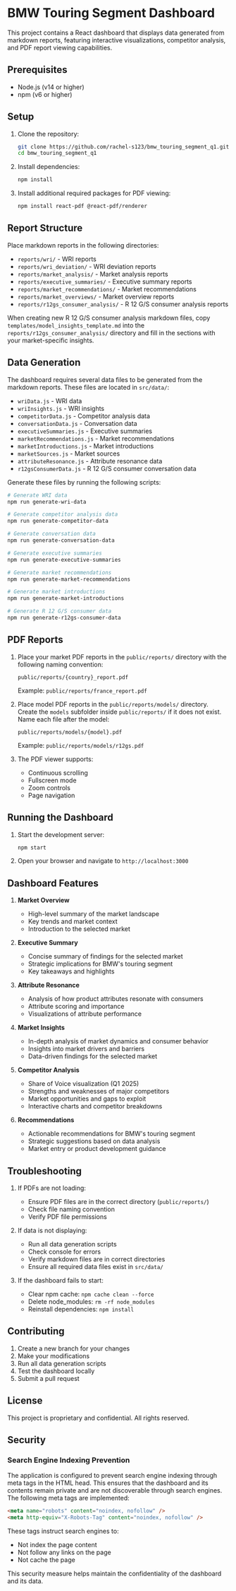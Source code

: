 # BMW Touring Segment Dashboard

This project contains a React dashboard that displays data generated from markdown reports, featuring interactive visualizations, competitor analysis, and PDF report viewing capabilities.

## Prerequisites

- Node.js (v14 or higher)
- npm (v6 or higher)

## Setup

1. Clone the repository:
   ```bash
   git clone https://github.com/rachel-s123/bmw_touring_segment_q1.git
   cd bmw_touring_segment_q1
   ```

2. Install dependencies:
   ```bash
   npm install
   ```

3. Install additional required packages for PDF viewing:
   ```bash
   npm install react-pdf @react-pdf/renderer
   ```

## Report Structure

Place markdown reports in the following directories:
- `reports/wri/` - WRI reports
- `reports/wri_deviation/` - WRI deviation reports
- `reports/market_analysis/` - Market analysis reports
- `reports/executive_summaries/` - Executive summary reports
- `reports/market_recommendations/` - Market recommendations
- `reports/market_overviews/` - Market overview reports
- `reports/r12gs_consumer_analysis/` - R 12 G/S consumer analysis reports

When creating new R 12 G/S consumer analysis markdown files, copy `templates/model_insights_template.md`
into the `reports/r12gs_consumer_analysis/` directory and fill in the sections with your
market-specific insights.

## Data Generation

The dashboard requires several data files to be generated from the markdown reports. These files are located in `src/data/`:

- `wriData.js` - WRI data
- `wriInsights.js` - WRI insights
- `competitorData.js` - Competitor analysis data
- `conversationData.js` - Conversation data
- `executiveSummaries.js` - Executive summaries
- `marketRecommendations.js` - Market recommendations
- `marketIntroductions.js` - Market introductions
- `marketSources.js` - Market sources
 - `attributeResonance.js` - Attribute resonance data
 - `r12gsConsumerData.js` - R 12 G/S consumer conversation data

Generate these files by running the following scripts:
```bash
# Generate WRI data
npm run generate-wri-data

# Generate competitor analysis data
npm run generate-competitor-data

# Generate conversation data
npm run generate-conversation-data

# Generate executive summaries
npm run generate-executive-summaries

# Generate market recommendations
npm run generate-market-recommendations

# Generate market introductions
npm run generate-market-introductions

# Generate R 12 G/S consumer data
npm run generate-r12gs-consumer-data
```

## PDF Reports

1. Place your market PDF reports in the `public/reports/` directory with the following naming convention:
   ```
   public/reports/{country}_report.pdf
   ```
   Example: `public/reports/france_report.pdf`

2. Place model PDF reports in the `public/reports/models/` directory. Create the
   `models` subfolder inside `public/reports/` if it does not exist. Name each
   file after the model:
   ```
   public/reports/models/{model}.pdf
   ```
   Example: `public/reports/models/r12gs.pdf`

3. The PDF viewer supports:
   - Continuous scrolling
   - Fullscreen mode
   - Zoom controls
   - Page navigation

## Running the Dashboard

1. Start the development server:
   ```bash
   npm start
   ```

2. Open your browser and navigate to `http://localhost:3000`

## Dashboard Features

1. **Market Overview**
   - High-level summary of the market landscape
   - Key trends and market context
   - Introduction to the selected market

2. **Executive Summary**
   - Concise summary of findings for the selected market
   - Strategic implications for BMW's touring segment
   - Key takeaways and highlights

3. **Attribute Resonance**
   - Analysis of how product attributes resonate with consumers
   - Attribute scoring and importance
   - Visualizations of attribute performance

4. **Market Insights**
   - In-depth analysis of market dynamics and consumer behavior
   - Insights into market drivers and barriers
   - Data-driven findings for the selected market

5. **Competitor Analysis**
   - Share of Voice visualization (Q1 2025)
   - Strengths and weaknesses of major competitors
   - Market opportunities and gaps to exploit
   - Interactive charts and competitor breakdowns

6. **Recommendations**
   - Actionable recommendations for BMW's touring segment
   - Strategic suggestions based on data analysis
   - Market entry or product development guidance

## Troubleshooting

1. If PDFs are not loading:
   - Ensure PDF files are in the correct directory (`public/reports/`)
   - Check file naming convention
   - Verify PDF file permissions

2. If data is not displaying:
   - Run all data generation scripts
   - Check console for errors
   - Verify markdown files are in correct directories
   - Ensure all required data files exist in `src/data/`

3. If the dashboard fails to start:
   - Clear npm cache: `npm cache clean --force`
   - Delete node_modules: `rm -rf node_modules`
   - Reinstall dependencies: `npm install`

## Contributing

1. Create a new branch for your changes
2. Make your modifications
3. Run all data generation scripts
4. Test the dashboard locally
5. Submit a pull request

## License

This project is proprietary and confidential. All rights reserved.

## Security

### Search Engine Indexing Prevention
The application is configured to prevent search engine indexing through meta tags in the HTML head. This ensures that the dashboard and its contents remain private and are not discoverable through search engines. The following meta tags are implemented:

```html
<meta name="robots" content="noindex, nofollow" />
<meta http-equiv="X-Robots-Tag" content="noindex, nofollow" />
```

These tags instruct search engines to:
- Not index the page content
- Not follow any links on the page
- Not cache the page

This security measure helps maintain the confidentiality of the dashboard and its data.
